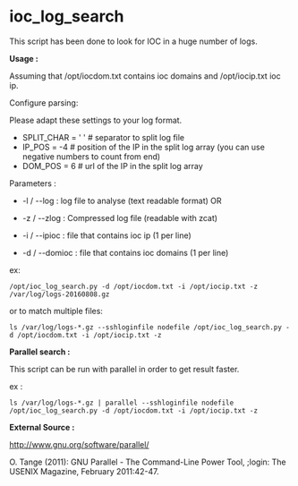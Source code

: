 # ioc_log_search

This script has been done to look for IOC in a huge number of logs.

**Usage :**

Assuming that /opt/iocdom.txt contains ioc domains and /opt/iocip.txt ioc ip.

Configure parsing:

Please adapt these settings to your log format.

- SPLIT_CHAR = ' ' # separator to split log file
- IP_POS = -4 # position of the IP in the split log array (you can use negative numbers to count from end)
- DOM_POS = 6 # url of the IP in the split log array

Parameters : 

- -l / --log : log file to analyse (text readable format)
OR
- -z / --zlog : Compressed log file (readable with zcat)

- -i / --ipioc : file that contains ioc ip (1 per line)
- -d / --domioc : file that contains ioc domains (1 per line)

ex:

```
/opt/ioc_log_search.py -d /opt/iocdom.txt -i /opt/iocip.txt -z /var/log/logs-20160808.gz
```

or to match multiple files:

```
ls /var/log/logs-*.gz --sshloginfile nodefile /opt/ioc_log_search.py -d /opt/iocdom.txt -i /opt/iocip.txt -z
```

**Parallel search :**

This script can be run with parallel in order to get result faster.

ex : 
```
ls /var/log/logs-*.gz | parallel --sshloginfile nodefile /opt/ioc_log_search.py -d /opt/iocdom.txt -i /opt/iocip.txt -z
```

**External Source :**

http://www.gnu.org/software/parallel/

O. Tange (2011): GNU Parallel - The Command-Line Power Tool,
;login: The USENIX Magazine, February 2011:42-47.

